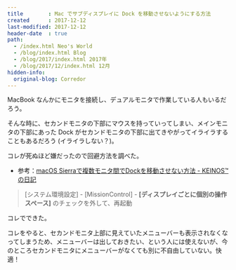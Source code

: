 ```yaml
---
title        : Mac でサブディスプレイに Dock を移動させないようにする方法
created      : 2017-12-12
last-modified: 2017-12-12
header-date  : true
path:
  - /index.html Neo's World
  - /blog/index.html Blog
  - /blog/2017/index.html 2017年
  - /blog/2017/12/index.html 12月
hidden-info:
  original-blog: Corredor
---
```


MacBook なんかにモニタを接続し、デュアルモニタで作業している人もいるだろう。

そんな時に、セカンドモニタの下部にマウスを持っていってしまい、メインモニタの下部にあった Dock がセカンドモニタの下部に出てきやがってイライラすることもあるだろう (イライラしない？)。

コレが死ぬほど嫌だったので回避方法を調べた。

- 参考：[macOS Sierraで複数モニタ間でDockを移動させない方法 - KEINOS™の日記](https://blog.keinos.com/20170516_2236)

> [システム環境設定] - [MissionControl] - __[ディスプレイごとに個別の操作スペース]__ のチェックを外して、再起動

コレでできた。

コレをやると、セカンドモニタ上部に見えていたメニューバーも表示されなくなってしまうため、メニューバーは出しておきたい、という人には使えないが、今のところセカンドモニタにメニューバーがなくても別に不自由していない。快適！
